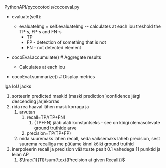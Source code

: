 PythonAPI/pycocotools/cocoeval.py


- evaluate(self):
    - evaluateImg = self.evaluateImg -- calculates at each iou treshold the TP-s, FP-s and FN-s
        - TP 
        - FP - detection of something that is not
        - FN - not detected element
- cocoEval.accumulate()  # Aggregate results
    - Calculates at each iou 

- cocoEval.summarize()   # Display metrics


Iga IoU jaoks 

1. sorteerin predicted maskid (maski prediction )confidence järgi descending järjekorras
2. rida rea haaval lähen mask korraga ja 
    1. arvutan
        1. recall=TP/(TP+FN)
            1. (TP+FN) jääb alati konstantseks - see on kõigi olemasolevate ground truthide arve 
        2. precision=TP(TP+FP) 
    2. mida suuremaks lähen recall, seda väiksemaks läheb precision, sest suurema recalliga me püüame kinni kõiki ground truthid
3. inerpoleerin recall ja precision väärtuste pealt 0.1 vahedega 11 punktid ja leian AP
    1. $\frac{1}{11}\sum{\text{Precision at given Recall}}$